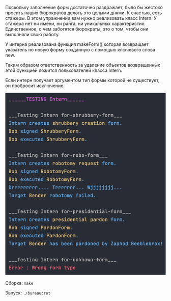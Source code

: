 Поскольку заполнение форм достаточно раздражает, было бы жестоко просить наших бюрократов делать это целыми днями. К счастью, есть стажеры. В этом упражнении вам нужно реализовать класс Intern. У стажера нет ни имени, ни ранга, ни уникальных характеристик. Единственное, о чем заботятся бюрократы, это о том, чтобы они выполняли свою работу.

У интерна реализована функция makeForm() которая возвращает указатель но новую форму созданную с помощью ключевого слова new.

Таким образом ответственность за удаление объектов возвращенных этой функцией ложится польхователей класса Intern.

Если интерн получает аргументом тип формы которой не существует, он пробросит исключение.


![](img/Screen_1.png)

Сборка: `make`

Запуск: `./bureaucrat`
